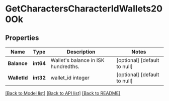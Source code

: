 # GetCharactersCharacterIdWallets200Ok

## Properties
Name | Type | Description | Notes
------------ | ------------- | ------------- | -------------
**Balance** | **int64** | Wallet&#39;s balance in ISK hundredths. | [optional] [default to null]
**WalletId** | **int32** | wallet_id integer | [optional] [default to null]

[[Back to Model list]](../README.md#documentation-for-models) [[Back to API list]](../README.md#documentation-for-api-endpoints) [[Back to README]](../README.md)


